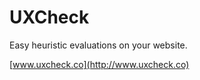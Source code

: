 UXCheck
=======

Easy heuristic evaluations on your website.

[www.uxcheck.co](http://www.uxcheck.co)
